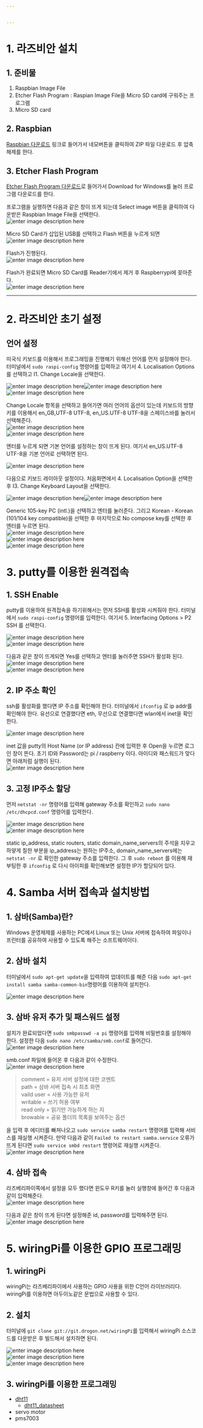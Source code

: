```yaml
---


---
```


<h1 id="라즈비안-설치">1. 라즈비안 설치</h1>
<h2 id="준비물">1. 준비물</h2>
<ol>
<li>Raspbian Image File</li>
<li>Etcher Flash Program : Raspian Image File을 Micro SD card에 구워주는 프로그램</li>
<li>Micro SD card</li>
</ol>
<h2 id="raspbian">2. Raspbian</h2>
<p><a href="https://www.raspberrypi.org/downloads/raspbian/">Raspbian 다운로드</a> 링크로 들어가서  네모버튼을 클릭하여 ZIP 파일 다운로드 후 압축 해제를 한다.<img src="https://t1.daumcdn.net/cfile/tistory/99F5B94A5CC5672D23" alt=""></p>
<h2 id="etcher-flash-program">3. Etcher Flash Program</h2>
<p><a href="https://www.balena.io/etcher/">Etcher Flash Program 다운로드</a>로 들어가서 Download for Windows를 눌러 프로그램 다운로드를 한다.</p>
<p>프로그램을 실행하면 다음과 같은 창이 뜨게 되는데 Select image 버튼을 클릭하여 다운받은 Raspbian Image File을 선택한다.<br>
<img src="https://lh3.googleusercontent.com/OJrmiay_Bg-pS5ndXuOxJLts66m-MrHnzg6fQ2WEeIM3m41VutFE8tzUEVT40GbQm8ePhHD1MDfu" alt="enter image description here"></p>
<p>Micro SD Card가 삽입된 USB를 선택하고 Flash 버튼을 누르게 되면<br>
<img src="https://lh3.googleusercontent.com/VbEAJaGesbnbb5zG0Tk_chEsrQpDrv8uHoDjCeTLBojoE_xyPhedbYlw34aaoKW2fXLnRitMxjPH" alt="enter image description here"></p>
<p>Flash가 진행된다.<br>
<img src="https://lh3.googleusercontent.com/zAAQSRIuLnmPF-IJaRYPdaGjNHEIF2_5AvJNOkSQM7Xps8dmSje9Hp_4fTya2T9rUnvbfReia5-5" alt="enter image description here"></p>
<p>Flash가 완료되면 Micro SD Card를 Reader기에서 제거 후 Raspberrypi에 꽂아준다.<br>
<img src="https://lh3.googleusercontent.com/MLg-wpzbFG_BAHkuUWAmZfl5LFu8VWzEMnRshCcKA7JnINuM853s5oSovFvFFGVLad4NshaKZc5h" alt="enter image description here"></p>
<hr>
<h1 id="라즈비안-초기-설정">2. 라즈비안 초기 설정</h1>
<h2 id="언어-설정">언어 설정</h2>
<p>미국식 키보드를 이용해서 프로그래밍을 진행해기 위해선 언어를 먼저 설정해야 한다.  터미널에서 <code>sudo raspi-config</code>  명령어를 입력하고 여기서 4. Localisation Options를 선택하고 I1. Change Locale을 선택한다.</p>
<p><img src="https://lh3.googleusercontent.com/jf6NaNrnQz9V4mYSeHJSjWK40GugmB3xlclWZKfUV_h2_iCF8fs4b-fxwO4z0S6g5JFfBmc8P7en" alt="enter image description here"><img src="https://lh3.googleusercontent.com/XfPfOMYrP7adrWn8EAeDBpDaoVAa0qfOaBS3ZS8nvxNUBMM7rTcEmvdCotLz2NzTIF2CLF-FVln1" alt="enter image description here"><img src="https://lh3.googleusercontent.com/gT6ooJcsZuhneDBzonew2sxjV4FhNnrLTQPI58wt6ZmjwSXOprZbz-GkvdQXAgvZZ2FIy-xTrfif" alt="enter image description here"></p>
<p>Change Locale 항목을 선택하고 들어가면 여러 언어의 옵션이 있는데 키보드의 방향키를 이용해서 en_GB,UTF-8 UTF-8, en_US.UTF-8 UTF-8을 스페이스바를 눌러서 선택해준다.<br>
<img src="https://lh3.googleusercontent.com/16M1nwsvLevI_Aokd5qw8vlk8BhCX9bhgwZ0jKliTB7SB8BE7X1FrSUz6ZDOuCMJ7hm56e-7MlpA" alt="enter image description here"><br>
<img src="https://lh3.googleusercontent.com/jsVu2IFNRHwoQz8aQLf7sDbBHuSqIe_8O2_CbkqMARf_fTw1MhWJuMiBSlP0fuvFxG1-g4Mkccc5" alt="enter image description here"></p>
<p>엔터를 누르게 되면 기본 언어를 설정하는 창이 뜨게 된다. 여기서 en_US.UTF-8 UTF-8을 기본 언어로 선택하면 된다.</p>
<p><img src="https://lh3.googleusercontent.com/ejXmuQrlp9kXu7UBV4Dc_Y-A1Ijlp8-lfpO7NBkqIGwmSptUU1baY1uSFreU8vXza_kra_l2wTk5" alt="enter image description here"></p>
<p>다음으로 키보드 레이아웃 설정이다.  처음화면에서 4. Localisation Option을 선택한 후 I3. Change Keyboard Layout을 선택한다.</p>
<p><img src="https://lh3.googleusercontent.com/XfPfOMYrP7adrWn8EAeDBpDaoVAa0qfOaBS3ZS8nvxNUBMM7rTcEmvdCotLz2NzTIF2CLF-FVln1" alt="enter image description here"><img src="https://lh3.googleusercontent.com/yW1cYpHzW3BrCbHk3Ej5HVjJb_WUubT2mUVqq5v8nv5Ct39Qu1nhi-2CUpMrjUkyCTaBNmsiwJy2" alt="enter image description here"></p>
<p>Generic 105-key PC (intl.)을 선택하고 엔터를 눌러준다. 그리고 Korean - Korean (101/104 key compatible)을 선택한 후 마지막으로 No compose key를 선택한 후 엔터를 누르면 된다.<br>
<img src="https://lh3.googleusercontent.com/ZVifZ0x3lm3IprZf7Citwuy7Jef8vj4FYxD8yj-N1poVRDvrgg0gUFJRGhISwzl2HimJslxNiIBH" alt="enter image description here"><br>
<img src="https://lh3.googleusercontent.com/GOqlJStk3Pe_-ZuWyXmZLOl27rAG_rGJJAeEwNRSJDRVqxxOd4X_2SNsYGNU4vz5RAg2g6nCl5Zj" alt="enter image description here"><br>
<img src="https://lh3.googleusercontent.com/Dlhynn5WbenrfZZliyLu4PKw4xE_IeujIhfos032POXj_elx9A1jNXgj-PAM2zmSfwDltlpAQDvi" alt="enter image description here"></p>
<h1 id="putty를-이용한-원격접속">3. putty를 이용한 원격접속</h1>
<h2 id="ssh-enable">1. SSH Enable</h2>
<p>putty를 이용하여 원격접속을 하기위해서는 먼저 SSH를 활성화 시켜줘야 한다. 터미널에서 <code>sudo raspi-config</code> 명령어를 입력한다. 여기서 5. Interfacing Options &gt; P2 SSH 를 선택한다.</p>
<p><img src="https://lh3.googleusercontent.com/SJTPs2tVLIfv9bVLgGdoILUZCrR-sYzmtvg6lYvpW39LIRgFHX06e9onA8-V-2pgFmoSEvMvzZBb" alt="enter image description here"><br>
<img src="https://lh3.googleusercontent.com/M9h2WbNABtGxh2SdSwGTmFuZ3ZschxtcnwbQAHvjuG65ptL7GyLYCV4S_RxkbKhy_a-fX22VnNqp" alt="enter image description here"></p>
<p>다음과 같은 창이 뜨게되면 Yes를 선택하고 엔터를 눌러주면 SSH가 활성화 된다.<br>
<img src="https://lh3.googleusercontent.com/B3tV66S6zyUZOmSRvAbo0KP12FbuVApuMUIMUgnwSXHbxVJ9sqLNS6OFSvJxVPvmnBhcoThtB6ue" alt="enter image description here"><br>
<img src="https://lh3.googleusercontent.com/FoVQaJ02u76ft6UxEsVkYizb5shGTTiI7aUBLnFoLGrMM2m8qWjZHwy9C_FWtcvoytV3OhiFXJ7e" alt="enter image description here"></p>
<h2 id="ip-주소-확인">2. IP 주소 확인</h2>
<p>ssh를 활성화를 했다면 IP 주소를 확인해야 한다. 터미널에서 <code>ifconfig</code> 로 ip addr를 확인해야 한다. 유선으로 연결했다면 eth, 무선으로 연결했다면 wlan에서 inet을 확인한다.</p>
<p><img src="https://lh3.googleusercontent.com/eg08NMFsTG3FBrJ5cbUp8z9nnVQ3N7ARzeK1u2ZC8NEMvYIjtsYX3jbPmMZ8gb9BhF-BmN98YYHm" alt="enter image description here"></p>
<p>inet 값을 putty의 Host Name (or IP address) 칸에 입력한 후 Open을 누르면 로그인 창이 뜬다. 초기 ID와 Password는 pi / raspberry 이다. 아이디와 패스워드가 맞다면 아래처럼 실행이 된다.<br>
<img src="https://lh3.googleusercontent.com/1k_mYhgaWKOfHSbIMc8Ylt4d-sM4iMl31vOv1_H_G-bWafIGhGLttapkKaq_hPqlQdTR1NUyVac8" alt="enter image description here"><br>
<img src="https://lh3.googleusercontent.com/tCsRp2qNhb2_jAbGBRu3R7QihR7MmcCLj-J_FCM_iCogXZJRq7Pn4ROBxUdiWAA3eylWCzybFh6c" alt=""><br>
<img src="https://lh3.googleusercontent.com/nFFNv6gPusc6xm20a9aQowCD-wYJ3dRJjf5SUbYFoLqPpn860Oufv721BeivlIPSs5iC6R_pJfc2" alt=""></p>
<h2 id="고정-ip주소-할당">3. 고정 IP주소 할당</h2>
<p>먼저 <code>netstat -nr</code> 명령어를 입력해 gateway 주소를 확인하고 <code>sudo nano /etc/dhcpcd.conf</code> 명령어를 입력한다.</p>
<p><img src="https://lh3.googleusercontent.com/-2UQGauDdjacj47xbXc10XDzKD1UwuXxFFWhTudasB6e6rU_kxbH4sXKnI6ZAGD_jT_5qk-tK7oQ" alt="enter image description here"><br>
<img src="https://lh3.googleusercontent.com/Szp4FImltjrTikLctZW-p_VntbXD9_lQc4qQ1SriMCPmPGd3UGXvstbwKi77VAqpPCVFMqPzDNCd" alt="enter image description here"></p>
<p>static ip_address, static routers, static domain_name_servers의 주석을 지우고 하얗게 칠한 부분을 ip_address는 원하는 IP주소, domain_name_servers에는 <code>netstat -nr</code> 로 확인한 gateway 주소를 입력한다. 그 후 <code>sudo reboot</code> 를 이용해 재부팅한 후 <code>ifconfig</code> 로 다시 아이피를 확인해보면 설정한 IP가 할당되어 있다.</p>
<h1 id="samba-서버-접속과-설치방법">4. Samba 서버 접속과 설치방법</h1>
<h2 id="삼바samba란">1. 삼바(Samba)란?</h2>
<p>Windows 운영체제를 사용하는 PC에서 Linux 또는 Unix 서버에 접속하여 파일이나 프린터를 공유하여 사용할 수 있도록 해주는 소프트웨어이다.</p>
<h2 id="삼바-설치">2. 삼바 설치</h2>
<p>터미널에서 <code>sudo apt-get update</code>을 입력하여 업데이트를 해준 다음 <code>sudo apt-get install samba samba-common-bin</code>명령어를 이용하여 설치한다.</p>
<p><img src="https://lh3.googleusercontent.com/c5bFenfNTbJHpnagp-2DEFiFZZe-GEpE1rg9hrF-RGwxCw270AeED2Lz_idlfsyY3o8ca_hbnwnx" alt="enter image description here"></p>
<h2 id="삼바-유저-추가-및-패스워드-설정">3. 삼바 유저 추가 및 패스워드 설정</h2>
<p>설치가 완료되었다면 <code>sudo smbpasswd -a pi</code> 명령어를 입력해 비밀번호를 설정해야 한다. 설정한 다음 <code>sudo nano /etc/samba/smb.conf</code>로 들어간다.<br>
<img src="https://lh3.googleusercontent.com/dH5xzGXhtb9WRwmnQr8aPiz7A-14xoHi3JBZj_ik3M3e00KhBgydRTgi9m85cTiJroPdXQyc0baQ" alt="enter image description here"></p>
<p>smb.conf 파일에 들어온 후 다음과 같이 수정한다.<br>
<img src="https://lh3.googleusercontent.com/4jAWtqjKE-X5YSvtDoWpzGQVMoZNC-DQno6_mmP4IOtBL8YEMsf5H9bdNjDdo0GWZD2F4GpanFgT" alt="enter image description here"></p>
<blockquote>
<p>comment = 유저 서버 설정에 대한 코멘트<br>
path = 삼바 서버 접속 시 최초 화면<br>
vaild user = 사용 가능한 유저<br>
writable = 쓰기 허용 여부<br>
read only = 읽기만 가능하게 하는 지<br>
browable = 공유 폴더의 목록을 보여주는 옵션</p>
</blockquote>
<p>을 입력 후 에디터를 빠져나오고 <code>sudo service samba restart</code> 명령어를 입력해 서비스를 재실행 시켜준다. 만약 다음과 같이 <code>Failed to restart samba.service</code> 오류가 뜨게 된다면 <code>sudo service smbd restart</code> 명령어로 재실행 시켜준다.<img src="https://lh3.googleusercontent.com/4YE5_LFK2oRV34yGpW5Sf2BQB6GSuXgAVvos98rh0QhRFwIGxIHUB5bLA_wXGe0FTTMGgSsqX6i1" alt="enter image description here"></p>
<h2 id="삼바-접속">4. 삼바 접속</h2>
<p>라즈베리파이쪽에서 설정을 모두 했다면 윈도우 R키를 눌러 실행창에 들어간 후 다음과 같이 입력해준다.<br>
<img src="https://lh3.googleusercontent.com/Wr1qgs0_9qOk2p5ExkQVJy77o9f90gXaXC2pDXIaWOuf9vPuF4R90dRXKc49ZRWI38bttnIJNb4q" alt="enter image description here"></p>
<p>다음과 같은 창이 뜨게 된다면 설정해준 id, password를 입력해주면 된다.<br>
<img src="https://lh3.googleusercontent.com/g-JyJI9n2DPWx0AK1lvsJ9la1IACYUU-YNtEbrvds9HBMUONMHgBoZcIs-7Wa38v8RzFixPcS3Qe" alt="enter image description here"></p>
<h1 id="wiringpi를-이용한-gpio-프로그래밍">5. wiringPi를 이용한 GPIO 프로그래밍</h1>
<h2 id="wiringpi">1. wiringPi</h2>
<p>wiringPi는 라즈베리파이에서 사용하는 GPIO 사용을 위한 C언어 라이브러리다. wiringPi를 이용하면 아두이노같은 문법으로 사용할 수 있다.</p>
<h2 id="설치">2. 설치</h2>
<p>터미널에 <code>git clone git://git.drogon.net/wiringPi</code>를 입력해서 wiringPi 소스코드를 다운받은 후 빌드해서 설치하면 된다.</p>
<p><img src="https://lh3.googleusercontent.com/LH21Bo7DRlZRI0oDJuSYczVzWceWiaNQGdkl940PRZ15RYeqAj5CfAe4R4p-pZVzLKwpoU3ZYDKt" alt="enter image description here"><br>
<img src="https://lh3.googleusercontent.com/UKLjeH_l7PQJPNLGLUijVbHVsZ7Uuna3Lf_0zSXXDJmNWExsN27NlovcbUn64zqhm9tJ6TFfWuqy" alt="enter image description here"><br>
<img src="https://lh3.googleusercontent.com/9EE8_7GQQ85nMEqJ1-3btKYc1ql7NfMfrpIZwvB7LO0myj2l_fqoC6ehe4mGmdY-bzGtoCYLB8Mh" alt="enter image description here"></p>
<h2 id="wiringpi를-이용한-프로그래밍">3. wiringPi를 이용한 프로그래밍</h2>
<ul>
<li><a href="https://github.com/psy1064/RaspberryPi_Study/blob/master/Sensor/dht11.cpp">dht11</a>
<ul>
<li><a href="https://www.mouser.com/ds/2/758/DHT11-Technical-Data-Sheet-Translated-Version-1143054.pdf">dht11_datasheet</a></li>
</ul>
</li>
<li>servo motor</li>
<li>pms7003</li>
</ul>

